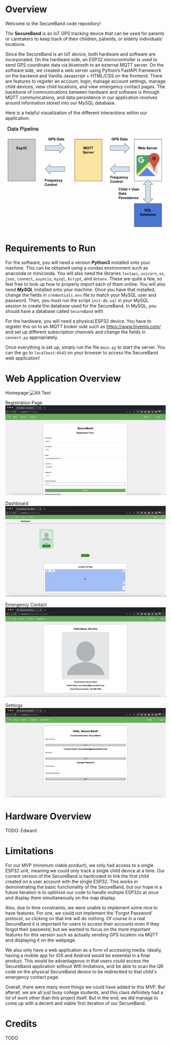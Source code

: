 # Overview

Welcome to the SecureBand code repository! 

The **SecureBand** is an IoT GPS tracking device that can be used for parents or caretakers to keep track of their children, patients, or elderly individuals’ locations.

Since the SecureBand is an IoT device, both hardware and software are incorporated. On the hardware side, an ESP32 microcontroller is used to send GPS coordinate data via bluetooth to an external MQTT server. 
On the software side, we created a web server using Python’s FastAPI framework on the backend and Vanilla Javascript + HTML/CSS on the frontend. There are features to register an account, login, manage account settings, manage child devices, view child locations, and view emergency contact pages. 
The backbone of communications between hardware and software is through MQTT communications, and 
data persistence in our application revolves around  information stored into our MySQL database.

Here is a helpful visualization of the different interactions within our application:

![Alt Text](images/dataflow.png)

# Requirements to Run

For the software, you will need a version **Python3** installed onto your machine. This can be obtained using a condas environment such as anaconda or miniconda. You will also need the libraries ```fastapi```, ```uvicorn```, ```os```, ```json```, ```connect```, ```asyncio```, ```mysql```, ```bcrypt```, and ```dotenv```. 
These are quite a few, so feel free to look up how to properly import each of them online. You will also need ***MySQL*** installed onto your machine. Once you have that installed, change the fields in ```credentials.env``` file to match your MySQL user and password.
Then, you must run the script ```init-db.sql``` in your MySQL session to create the database used for the SecureBand.
In MySQL, you should have a database called ```SecureBand``` with 

For the hardware, you will need a physical ESP32 device. You have to register this on to an MQTT broker side such as https://www.hivemq.com/ and set up different subscription channels and change the fields in ```connect.py``` appropriately.

Once everything is set up, simply run the file ```main.py``` to start the server. You can the go to ```localhost:6543``` on your browser to access the SecureBand web application!

# Web Application Overview

Homepage
![Alt Text](images/homepage.png)

Registration Page
![Alt Text](images/registration.png)

Dashboard
![Alt Text](images/dashboard.png)

Emergency Contact
![Alt Text](images/contact.png)

Settings
![Alt Text](images/settings.png)

# Hardware Overview
TODO: Edward

# Limitations
For our MVP (minimum viable product), we only had access to a single ESP32 unit, meaning we could only track a single child device at a time. Our current version of the SecureBand is hardcoded to link the first child created on a user account with the single ESP32. This works in demonstrating the basic functionality of the SecureBand, but our hope in a future iteration is to optimize our code to handle multiple ESP32s at once and display them simultaneously on the map display.

Also, due to time constraints, we were unable to implement some nice to have features. For one, we could not implement the 'Forgot Password' protocol, so clicking on that link will do nothing. Of course in a real SecureBand it is important for users to access their accounts even if they forgot their password, but we wanted to focus on the more important features for this version such as actually sending GPS location via MQTT and displaying it on the webpage.

We also only have a web application as a form of accessing media. Ideally, having a mobile app for iOS and Android would be eseential in a final product. This would be advantageous in that users could access the SecureBand application without Wifi limitations, and be able to scan the QR code on the physical SecureBand device to be redirectted to that child's emergency contact page.

Overall, there were many more things we could have added to this MVP. But afterall, we are all just busy college students, and this class definitely had a lot of work other than this project itself. But in the end, we did manage to come up with a decent and viable first iteration of our SecureBand.

# Credits

TODO